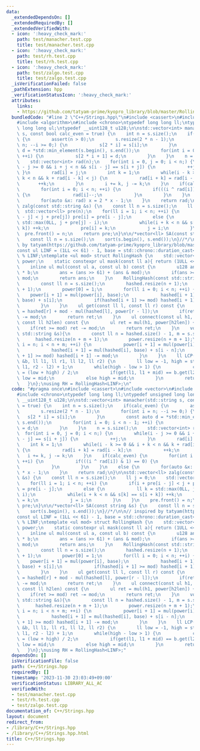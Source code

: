 ```yaml
---
data:
  _extendedDependsOn: []
  _extendedRequiredBy: []
  _extendedVerifiedWith:
  - icon: ':heavy_check_mark:'
    path: test/manacher.test.cpp
    title: test/manacher.test.cpp
  - icon: ':heavy_check_mark:'
    path: test/rh.test.cpp
    title: test/rh.test.cpp
  - icon: ':heavy_check_mark:'
    path: test/zalgo.test.cpp
    title: test/zalgo.test.cpp
  _isVerificationFailed: false
  _pathExtension: hpp
  _verificationStatusIcon: ':heavy_check_mark:'
  attributes:
    links:
    - https://github.com/tatyam-prime/kyopro_library/blob/master/RollingHash.cpp)
  bundledCode: "#line 2 \"C++/Strings.hpp\"\n#include <cassert>\n#include <vector>\n\
    #include <algorithm>\n#include <chrono>\ntypedef long long ll;\ntypedef unsigned\
    \ long long ul;\ntypedef __uint128_t u128;\n\nstd::vector<int> manacher(std::string\
    \ s, const bool calc_even = true) {\n    int n = s.size();\n    if(calc_even)\
    \ {\n        assert(n > 0);\n        s.resize(2 * n - 1);\n        for(int i =\
    \ n; --i >= 0;) {\n            s[2 * i] = s[i];\n        }\n        const auto\
    \ d = *std::min_element(s.begin(), s.end());\n        for(int i = 0; i < n - 1;\
    \ ++i) {\n            s[2 * i + 1] = d;\n        }\n    }\n    n = s.size();\n\
    \    std::vector<int> rad(n);\n    for(int i = 0, j = 0; i < n;) {\n        while(i\
    \ - j >= 0 && i + j < n && s[i - j] == s[i + j]) {\n            ++j;\n       \
    \ }\n        rad[i] = j;\n        int k = 1;\n        while(i - k >= 0 && i +\
    \ k < n && k + rad[i - k] < j) {\n            rad[i + k] = rad[i - k];\n     \
    \       ++k;\n        }\n        i += k, j -= k;\n    }\n    if(calc_even) {\n\
    \        for(int i = 0; i < n; ++i) {\n            if(((i ^ rad[i]) & 1) == 0)\
    \ {\n                rad[i]--;\n            }\n        }\n    }\n    else {\n\
    \        for(auto &x: rad) x = 2 * x - 1;\n    }\n    return rad;\n}\n\nstd::vector<ll>\
    \ zalg(const std::string &s) {\n    const ll n = s.size();\n    ll j = 0;\n  \
    \  std::vector<ll> pre(n);\n    for(ll i = 1; i < n; ++i) {\n        if(i + pre[i\
    \ - j] < j + pre[j]) pre[i] = pre[i - j];\n        else {\n            ll k =\
    \ std::max(0LL, j + pre[j] - i);\n            while(i + k < n && s[k] == s[i +\
    \ k]) ++k;\n            pre[i] = k;\n            j = i;\n        }\n    }\n  \
    \  pre.front() = n;\n    return pre;\n}\n\n/*vector<ll> SA(const string &s) {\n\
    \    const ll n = s.size();\n    sort(s.begin(), s.end());\n}//*/\n\n// inspired\
    \ by tatyam(https://github.com/tatyam-prime/kyopro_library/blob/master/RollingHash.cpp)\n\
    const ul LINF = (1LL << 61) - 1, base = std::chrono::duration_cast<std::chrono::microseconds>(std::chrono::system_clock::now().time_since_epoch()).count()\
    \ % LINF;\ntemplate <ul mod> struct RollingHash {\n    std::vector<ul> hashed,\
    \ power;\n    static constexpr ul mask(const ll a){ return (1ULL << a) - 1; }\n\
    \    inline ul mul(const ul a, const ul b) const {\n        u128 ans = u128(a)\
    \ * b;\n        ans = (ans >> 61) + (ans & mod);\n        if(ans >= mod) ans -=\
    \ mod;\n        return ans;\n    }\n    RollingHash(const std::string &s) {\n\
    \        const ll n = s.size();\n        hashed.resize(n + 1);\n        power.resize(n\
    \ + 1);\n        power[0] = 1;\n        for(ll i = 0; i < n; ++i) {\n        \
    \    power[i + 1] = mul(power[i], base);\n            hashed[i + 1] = mul(hashed[i],\
    \ base) + s[i];\n            if(hashed[i + 1] >= mod) hashed[i + 1] -= mod;\n\
    \        }\n    }\n    ul get(const ll l, const ll r) const {\n        ul ret\
    \ = hashed[r] + mod - mul(hashed[l], power[r - l]);\n        if(ret >= mod) ret\
    \ -= mod;\n        return ret;\n    }\n    ul connect(const ul h1, const ul h2,\
    \ const ll h2len) const {\n        ul ret = mul(h1, power[h2len]) + h2;\n    \
    \    if(ret >= mod) ret -= mod;\n        return ret;\n    }\n    void connect(const\
    \ std::string &s){\n        const ll n = hashed.size() - 1, m = s.size();\n  \
    \      hashed.resize(n + m + 1);\n        power.resize(n + m + 1);\n        for(ll\
    \ i = n; i < n + m; ++i) {\n            power[i + 1] = mul(power[i], base);\n\
    \            hashed[i + 1] = mul(hashed[i], base) + s[i - n];\n            if(hashed[i\
    \ + 1] >= mod) hashed[i + 1] -= mod;\n        }\n    }\n    ll LCP(const RollingHash\
    \ &b, ll l1, ll r1, ll l2, ll r2) {\n        ll low = -1, high = std::min(r1 -\
    \ l1, r2 - l2) + 1;\n        while(high - low > 1) {\n            const ll mid\
    \ = (low + high) / 2;\n            if(get(l1, l1 + mid) == b.get(l2, l2 + mid))\
    \ low = mid;\n            else high = mid;\n        }\n        return low;\n \
    \   }\n};\nusing RH = RollingHash<LINF>;\n"
  code: "#pragma once\n#include <cassert>\n#include <vector>\n#include <algorithm>\n\
    #include <chrono>\ntypedef long long ll;\ntypedef unsigned long long ul;\ntypedef\
    \ __uint128_t u128;\n\nstd::vector<int> manacher(std::string s, const bool calc_even\
    \ = true) {\n    int n = s.size();\n    if(calc_even) {\n        assert(n > 0);\n\
    \        s.resize(2 * n - 1);\n        for(int i = n; --i >= 0;) {\n         \
    \   s[2 * i] = s[i];\n        }\n        const auto d = *std::min_element(s.begin(),\
    \ s.end());\n        for(int i = 0; i < n - 1; ++i) {\n            s[2 * i + 1]\
    \ = d;\n        }\n    }\n    n = s.size();\n    std::vector<int> rad(n);\n  \
    \  for(int i = 0, j = 0; i < n;) {\n        while(i - j >= 0 && i + j < n && s[i\
    \ - j] == s[i + j]) {\n            ++j;\n        }\n        rad[i] = j;\n    \
    \    int k = 1;\n        while(i - k >= 0 && i + k < n && k + rad[i - k] < j)\
    \ {\n            rad[i + k] = rad[i - k];\n            ++k;\n        }\n     \
    \   i += k, j -= k;\n    }\n    if(calc_even) {\n        for(int i = 0; i < n;\
    \ ++i) {\n            if(((i ^ rad[i]) & 1) == 0) {\n                rad[i]--;\n\
    \            }\n        }\n    }\n    else {\n        for(auto &x: rad) x = 2\
    \ * x - 1;\n    }\n    return rad;\n}\n\nstd::vector<ll> zalg(const std::string\
    \ &s) {\n    const ll n = s.size();\n    ll j = 0;\n    std::vector<ll> pre(n);\n\
    \    for(ll i = 1; i < n; ++i) {\n        if(i + pre[i - j] < j + pre[j]) pre[i]\
    \ = pre[i - j];\n        else {\n            ll k = std::max(0LL, j + pre[j] -\
    \ i);\n            while(i + k < n && s[k] == s[i + k]) ++k;\n            pre[i]\
    \ = k;\n            j = i;\n        }\n    }\n    pre.front() = n;\n    return\
    \ pre;\n}\n\n/*vector<ll> SA(const string &s) {\n    const ll n = s.size();\n\
    \    sort(s.begin(), s.end());\n}//*/\n\n// inspired by tatyam(https://github.com/tatyam-prime/kyopro_library/blob/master/RollingHash.cpp)\n\
    const ul LINF = (1LL << 61) - 1, base = std::chrono::duration_cast<std::chrono::microseconds>(std::chrono::system_clock::now().time_since_epoch()).count()\
    \ % LINF;\ntemplate <ul mod> struct RollingHash {\n    std::vector<ul> hashed,\
    \ power;\n    static constexpr ul mask(const ll a){ return (1ULL << a) - 1; }\n\
    \    inline ul mul(const ul a, const ul b) const {\n        u128 ans = u128(a)\
    \ * b;\n        ans = (ans >> 61) + (ans & mod);\n        if(ans >= mod) ans -=\
    \ mod;\n        return ans;\n    }\n    RollingHash(const std::string &s) {\n\
    \        const ll n = s.size();\n        hashed.resize(n + 1);\n        power.resize(n\
    \ + 1);\n        power[0] = 1;\n        for(ll i = 0; i < n; ++i) {\n        \
    \    power[i + 1] = mul(power[i], base);\n            hashed[i + 1] = mul(hashed[i],\
    \ base) + s[i];\n            if(hashed[i + 1] >= mod) hashed[i + 1] -= mod;\n\
    \        }\n    }\n    ul get(const ll l, const ll r) const {\n        ul ret\
    \ = hashed[r] + mod - mul(hashed[l], power[r - l]);\n        if(ret >= mod) ret\
    \ -= mod;\n        return ret;\n    }\n    ul connect(const ul h1, const ul h2,\
    \ const ll h2len) const {\n        ul ret = mul(h1, power[h2len]) + h2;\n    \
    \    if(ret >= mod) ret -= mod;\n        return ret;\n    }\n    void connect(const\
    \ std::string &s){\n        const ll n = hashed.size() - 1, m = s.size();\n  \
    \      hashed.resize(n + m + 1);\n        power.resize(n + m + 1);\n        for(ll\
    \ i = n; i < n + m; ++i) {\n            power[i + 1] = mul(power[i], base);\n\
    \            hashed[i + 1] = mul(hashed[i], base) + s[i - n];\n            if(hashed[i\
    \ + 1] >= mod) hashed[i + 1] -= mod;\n        }\n    }\n    ll LCP(const RollingHash\
    \ &b, ll l1, ll r1, ll l2, ll r2) {\n        ll low = -1, high = std::min(r1 -\
    \ l1, r2 - l2) + 1;\n        while(high - low > 1) {\n            const ll mid\
    \ = (low + high) / 2;\n            if(get(l1, l1 + mid) == b.get(l2, l2 + mid))\
    \ low = mid;\n            else high = mid;\n        }\n        return low;\n \
    \   }\n};\nusing RH = RollingHash<LINF>;"
  dependsOn: []
  isVerificationFile: false
  path: C++/Strings.hpp
  requiredBy: []
  timestamp: '2023-11-30 23:03:49+09:00'
  verificationStatus: LIBRARY_ALL_AC
  verifiedWith:
  - test/manacher.test.cpp
  - test/rh.test.cpp
  - test/zalgo.test.cpp
documentation_of: C++/Strings.hpp
layout: document
redirect_from:
- /library/C++/Strings.hpp
- /library/C++/Strings.hpp.html
title: C++/Strings.hpp
---
```

